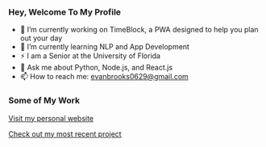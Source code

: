 ### Hey, Welcome To My Profile

- 🔭 I’m currently working on TimeBlock, a PWA designed to help you plan out your day
- 🌱 I’m currently learning NLP and App Development
- ⚡ I am a Senior at the University of Florida
- 💬 Ask me about Python, Node.js, and React.js
- 📫 How to reach me: evanbrooks0629@gmail.com

### Some of My Work

[Visit my personal website](https://evanbrooks0629.github.io/evanbrooks/)

[Check out my most recent project](https://www.time-block.io)
